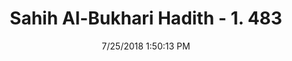 ---
title        : "Sahih Al-Bukhari Hadith - 1. 483"
date         : 7/25/2018 1:50:13 PM
draft        : false
type         : "hadith"
layout       : "hadith"
BookCode     : "SHB"
VolumeNumber : "1"
HadithNumber : "483"
categories  :  ["Musalla-Offering non-congregational prayers between pillars"]
tags  :  ["Ibn Umar"]
---